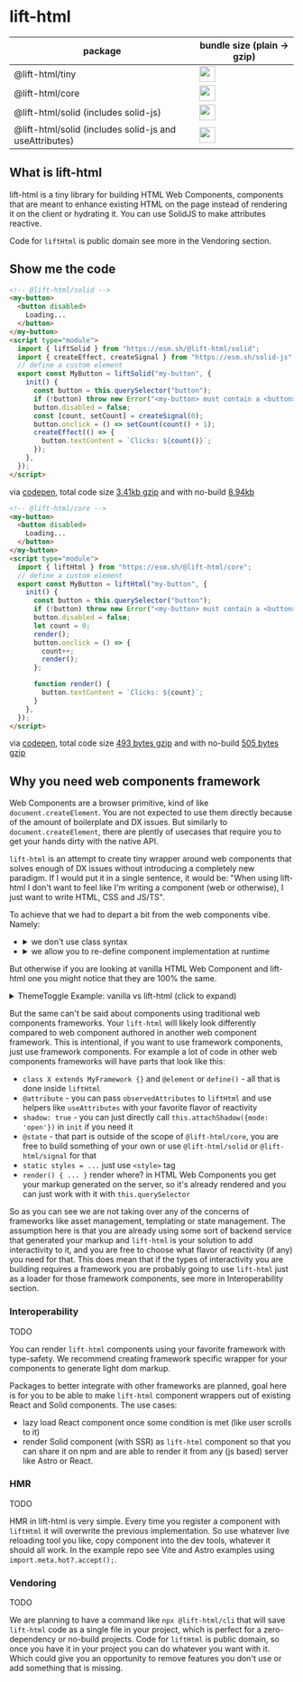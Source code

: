 # lift-html

| package                                                | bundle size (plain -> gzip)                                                                                                                                          |
| ------------------------------------------------------ | -------------------------------------------------------------------------------------------------------------------------------------------------------------------- |
| @lift-html/tiny                                        | <img src="https://deno.bundlejs.com/?q=@lift-html/tiny&badge=detailed&badge-style=for-the-badge&treeshake=[{tinyLift}]" height="28" valign="middle">                 |
| @lift-html/core                                        | <img src="https://deno.bundlejs.com/?q=@lift-html/core&badge=detailed&badge-style=for-the-badge&treeshake=[{liftHtml}]" height="28" valign="middle">                 |
| @lift-html/solid (includes solid-js)                   | <img src="https://deno.bundlejs.com/?q=@lift-html/solid&badge=detailed&badge-style=for-the-badge&treeshake=[{liftSolid}]" height="28" valign="middle">               |
| @lift-html/solid (includes solid-js and useAttributes) | <img src="https://deno.bundlejs.com/?q=@lift-html/solid&badge=detailed&badge-style=for-the-badge&treeshake=[{liftSolid,useAttributes}]" height="28" valign="middle"> |

## What is lift-html

lift-html is a tiny library for building HTML Web Components, components that
are meant to enhance existing HTML on the page instead of rendering it on the
client or hydrating it. You can use SolidJS to make attributes reactive.

Code for `liftHtml` is public domain see more in the Vendoring section.

## Show me the code

```html
<!-- @lift-html/solid -->
<my-button>
  <button disabled>
    Loading...
  </button>
</my-button>
<script type="module">
  import { liftSolid } from "https://esm.sh/@lift-html/solid";
  import { createEffect, createSignal } from "https://esm.sh/solid-js";
  // define a custom element
  export const MyButton = liftSolid("my-button", {
    init() {
      const button = this.querySelector("button");
      if (!button) throw new Error("<my-button> must contain a <button>");
      button.disabled = false;
      const [count, setCount] = createSignal(0);
      button.onclick = () => setCount(count() + 1);
      createEffect(() => {
        button.textContent = `Clicks: ${count()}`;
      });
    },
  });
</script>
```

via [codepen](https://codepen.io/jlarky/pen/vYoPzNE?editors=1000), total code size
[3.41kb gzip](https://bundlejs.com/?q=https%3A%2F%2Fesm.sh%2F%40lift-html%2Fsolid%2Chttps%3A%2F%2Fesm.sh%2Fsolid-js&treeshake=%5B%7BliftSolid%7D%5D%2C%5B%7BcreateSignal%2CcreateEffect%7D%5D&share=PTAEBMFMDMEsDtKgIagMYFcDOAXA9gLaiQA2kBk8OAUKMQB4AOeATjunvLqALICeAIQw588UAF5QJWNBwBlPNPAAKAEQE%2BAWgBGw0aoA0oAN606oBLBzKAlCbPmOXdrpGcJoHAAtYWAHQAjhiQLHxypJBo%2BCxqrvo2ANwO5jKgygCEcZx23ix4AO6giIUAoix5MaoAPBo6epwAfKAE2OxonDjICCigVVnwDaqJyXT9fuC%2ByNpk4B7QyCRYkEmOdO3OoADa7RhURks4AMJ4uzgAuh5oLJDIOJBysADm8AvKAAzDq6BjnGjSaABrDy2CRNA7HU7KHZUEEAalAAEZPqsrjc7iVoNBItYQeImqYvqN6vA-Hd6EcOpR2JIAAaHf4ArAALlAABJjNDrDYAL40larbnIujcgxmQUJIA)
and with no-build
[8.94kb](https://bundlejs.com/?q=https%3A%2F%2Fesm.sh%2F%40lift-html%2Fsolid%2Chttps%3A%2F%2Fesm.sh%2Fsolid-js&treeshake=%5B*%5D%2C%5B*%5D&share=PTAEBMFMDMEsDtKgIagMYFcDOAXA9gLaiQA2kBk8OAUKMQB4AOeATjunvLqALICeAIQw588UAF5QJWNBwBlPNPAAKAEQE%2BAWgBGw0aoA0oAN606oBLBzKAlCbPmOXdrpGcJoHAAtYWAHQAjhiQLHxypJBo%2BCxqrvo2ANwO5jKgygCEcZx23ix4AO6giIUAoix5MaoAPBo6epwAfKAE2OxonDjICCigVVnwDaqJyXT9fuC%2ByNpk4B7QyCRYkEmOdO3OoADa7RhURks4AMJ4uzgAuh5oLJDIOJBysADm8AvKAAzDq6BjnGjSaABrDy2CRNA7HU7KHZUEEAalAAEZPqsrjc7iVoNBItYQeImqYvqN6vA-Hd6EcOpR2JIAAaHf4ArAALlAABJjNDrDYAL40larbnIujcgxmQUJIA)

```html
<!-- @lift-html/core -->
<my-button>
  <button disabled>
    Loading...
  </button>
</my-button>
<script type="module">
  import { liftHtml } from "https://esm.sh/@lift-html/core";
  // define a custom element
  export const MyButton = liftHtml("my-button", {
    init() {
      const button = this.querySelector("button");
      if (!button) throw new Error("<my-button> must contain a <button>");
      button.disabled = false;
      let count = 0;
      render();
      button.onclick = () => {
        count++;
        render();
      };

      function render() {
        button.textContent = `Clicks: ${count}`;
      }
    },
  });
</script>
```

via [codepen](https://codepen.io/jlarky/pen/ogvZMLR?editors=1000), total code size
[493 bytes gzip](https://bundlejs.com/?q=https%3A%2F%2Fesm.sh%2F%40lift-html%2Fcore&treeshake=%5B{liftHtml}%5D&share=PTAEBMFMDMEsDtKgIagMYFcDOAXA9gLaiQA2kBk8OAUJAB4AOeATjunvLqALICeAQhhz54oALygSsaDgASOAiQAUAIgK8AtACMhIlQBpQAb2qhQCWDiUBKY6bPtObHcI7jQOABawsAOgCOGJDMvADKpJBo%2BMyqLnrWANz2ZtKgSgCEcRy2Xsx4AO6giIUAosx5MSoAPOrauhwAfKAE2GxoHDjICCigVVnwDSqJyaD9vuA%2ByFpk4O7QyCRYkEkOkpBteBhU7gAMKw7MlFAxw6tjHGhSaADW7jbiTSarZu1bOADU7-urh-DHNt9QABfJIjaBbKKwNy-f62J7PMY4eg4ADCHUobAkAAMUVdrlgAFygAAkRleVCBWMBQPsQP01CBiSAA)
and with no-build
[505 bytes gzip](https://bundlejs.com/?q=https%3A%2F%2Fesm.sh%2F%40lift-html%2Fcore&treeshake=%5B*%5D&share=PTAEBMFMDMEsDtKgIagMYFcDOAXA9gLaiQA2kBk8OAUJAB4AOeATjunvLqALICeAQhhz54oALygSsaDgASOAiQAUAIgK8AtACMhIlQBpQAb2qhQCWDiUBKY6bPtObHcI7jQOABawsAOgCOGJDMvADKpJBo%2BMyqLnrWANz2ZtKgSgCEcRy2Xsx4AO6giIUAosx5MSoAPOrauhwAfKAE2GxoHDjICCigVVnwDSqJyaD9vuA%2ByFpk4O7QyCRYkEkOkpBteBhU7gAMKw7MlFAxw6tjHGhSaADW7jbiTSarZu1bOADU7-urh-DHNt9QABfJIjaBbKKwNy-f62J7PMY4eg4ADCHUobAkAAMUVdrlgAFygAAkRleVCBWMBQPsQP01CBiSAA)

## Why you need web components framework

Web Components are a browser primitive, kind of like `document.createElement`.
You are not expected to use them directly because of the amount of boilerplate
and DX issues. But similarly to `document.createElement`, there are plently of
usecases that require you to get your hands dirty with the native API.

`lift-html` is an attempt to create tiny wrapper around web components that
solves enough of DX issues without introducing a completely new paradigm. If I
would put it in a single sentence, it would be: "When using lift-html I don't
want to feel like I'm writing a component (web or otherwise), I just want to
write HTML, CSS and JS/TS".

To achieve that we had to depart a bit from the web components vibe. Namely:

<ul><li>
<details>
<summary>we don't use class syntax</summary>
Classes make your code overly concerned with lifecycles, so lift-html does a
similar to jump to one from class components in React to functional components.
Imagine a scenario of adding some sort of computed property, now with classes you start
by adding a property on the class to store a value, adding a getter on the class
to access it, adding a callback method to react and update that value and a call
in constructor to hook that callback to the lifecycle. All of those are going to
be spread over your whole class, mixing together in buckets (class properties,
class methods, getters, setters, public APIs, callbacks, constructor initializers,
connectedCallback initializers, destructors) and your only option to share the
logic is to use Mixins, which have their issues with performance and type safety.
With function syntax I can have `const thing = myThing(this)` and for the most
part not worry about how `myThing` is implemented. This does come with a bit of
theoretically loss of performance and flexibility compared to writing everything
by hand, but that option is always there if you need it. On a side node, if you
like classes and typescript be sure to check out
[this approach](https://github.com/trusktr/lowclass/blob/c182595253ee79f45e4770c97d1c55702e351866/src/Constructor.ts)
from Joe Pea (author of @lume/element)
</details>
</li>
<li><details>
<summary>we allow you to re-define component implementation at runtime</summary>
One thing that we are changing around web components is that we allow you to
register your components multiple times. The main use case for that is HMR, since
it will allow you to re-run your `init` function for a component that is already
on the page. One obvious limitation that still stands is that you can't change
observed attributes or formAssociated values. The details will depend on what sort
of dev server you are using, for more information read HMR section of the docs.
</details>
</li>
</ul>

But otherwise if you are looking at vanilla HTML Web Component and lift-html one
you might notice that they are 100% the same.

<details>
<summary>ThemeToggle Example: vanilla vs lift-html (click to expand)</summary>

Here's vanilla HTML Web Component from
[Astro source code](https://github.com/withastro/astro/blob/45c3f333872a236d7c6a70ac805356737cdc68ec/examples/portfolio/src/components/ThemeToggle.astro):

```html
<script>
  class ThemeToggle extends HTMLElement {
    constructor() {
      super();
      const button = this.querySelector('button')!;
      /** Set the theme to dark/light mode. */
      const setTheme = (dark: boolean) => {
        document.documentElement.classList[dark ? 'add' : 'remove']('theme-dark');
        button.setAttribute('aria-pressed', String(dark));
      };
      // Toggle the theme when a user clicks the button.
      button.addEventListener('click', () => setTheme(!this.isDark()));
      // Initialize button state to reflect current theme.
      setTheme(this.isDark());
    }
    isDark() {
      return document.documentElement.classList.contains('theme-dark');
    }
  }
  customElements.define('theme-toggle', ThemeToggle);
</script>
```

Now compare that to one using lift-html:

```html
<script>
  import { liftHtml } from "@lift-html/core";

  liftHtml("theme-toggle", {
    init() {
      const button = this.querySelector('button')!;
      /** Set the theme to dark/light mode. */
      const setTheme = (dark: boolean) => {
        document.documentElement.classList[dark ? 'add' : 'remove']('theme-dark');
        button.setAttribute('aria-pressed', String(dark));
      };
      // Toggle the theme when a user clicks the button.
      button.addEventListener('click', () => setTheme(!isDark()));
      // Initialize button state to reflect current theme.
      setTheme(isDark());
      function isDark() {
        return document.documentElement.classList.contains('theme-dark');
      }
    }
  });
</script>
```

If you can hardly notice the difference, that's the point. Apart from a couple
`super` and `this` missing, the code is the same. The biggest difference is that
we are using `init` instead of `constructor` because it's actually considered
[wrong](https://x.com/JLarky/status/1856139102241890740) to access DOM from the
constructor. And if you are a pedant you also noticed that `isDark` is now just
a function instead of a method.

Another note on implementation, this code is technically safe to run on the
server because it doesn't reference global `HTMLElement` class and
`customElements.define` method. It's also safe to run `liftHtml` multiple times,
the last implementation will win.

</details>

But the same can't be said about components using traditional web components
frameworks. Your `lift-html` will likely look differently compared to web
component authored in another web component framework. This is intentional, if
you want to use framework components, just use framework components. For example
a lot of code in other web components frameworks will have parts that look like
this:

- `class X extends MyFramework {}` and `@element` or `define()` - all that is
  done inside `liftHtml`
- `@attribute` - you can pass `observedAttributes` to `liftHtml` and use helpers
  like `useAttributes` with your favorite flavor of reactivity
- `shadow: true` - you can just directly call
  `this.attachShadow({mode: 'open'})` in `init` if you need it
- `@state` - that part is outside of the scope of `@lift-html/core`, you are
  free to build something of your own or use `@lift-html/solid` or
  `@lift-html/signal` for that
- `static styles = ...` just use `<style>` tag
- `render() { ... }` render where? in HTML Web Components you get your markup
  generated on the server, so it's already rendered and you can just work with
  it with `this.querySelector`

So as you can see we are not taking over any of the concerns of frameworks like
asset management, templating or state management. The assumption here is that
you are already using some sort of backend service that generated your markup
and `lift-html` is your solution to add interactivity to it, and you are free to
choose what flavor of reactivity (if any) you need for that. This does mean that
if the types of interactivity you are building requires a framework you are
probably going to use `lift-html` just as a loader for those framework
components, see more in Interoperability section.

### Interoperability

TODO

You can render `lift-html` components using your favorite framework with
type-safety. We recommend creating framework specific wrapper for your
components to generate light dom markup.

Packages to better integrate with other frameworks are planned, goal here is for
you to be able to make `lift-html` component wrappers out of existing React and
Solid components. The use cases:

- lazy load React component once some condition is met (like user scrolls to it)
- render Solid component (with SSR) as `lift-html` component so that you can
  share it on npm and are able to render it from any (js based) server like
  Astro or React.

### HMR

TODO

HMR in lift-html is very simple. Every time you register a component with
`liftHtml` it will overwrite the previous implementation. So use whatever live
reloading tool you like, copy component into the dev tools, whatever it should
all work. In the example repo see Vite and Astro examples using
`import.meta.hot?.accept();`.

### Vendoring

TODO

We are planning to have a command like `npx @lift-html/cli` that will save
`lift-html` code as a single file in your project, which is perfect for a
zero-dependency or no-build projects. Code for `liftHtml` is public domain, so
once you have it in your project you can do whatever you want with it. Which
could give you an opportunity to remove features you don't use or add something
that is missing.
